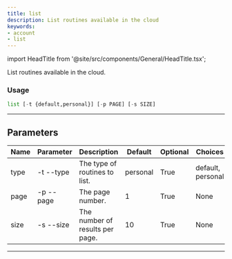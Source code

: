 ```yaml
---
title: list
description: List routines available in the cloud
keywords:
- account
- list
---
```


import HeadTitle from '@site/src/components/General/HeadTitle.tsx';

<HeadTitle title="account /list - Reference | OpenBB Terminal Docs" />

List routines available in the cloud.

### Usage

```python wordwrap
list [-t {default,personal}] [-p PAGE] [-s SIZE]
```

---

## Parameters

| Name | Parameter | Description | Default | Optional | Choices |
| ---- | --------- | ----------- | ------- | -------- | ------- |
| type | -t  --type | The type of routines to list. | personal | True | default, personal |
| page | -p  --page | The page number. | 1 | True | None |
| size | -s  --size | The number of results per page. | 10 | True | None |

---
